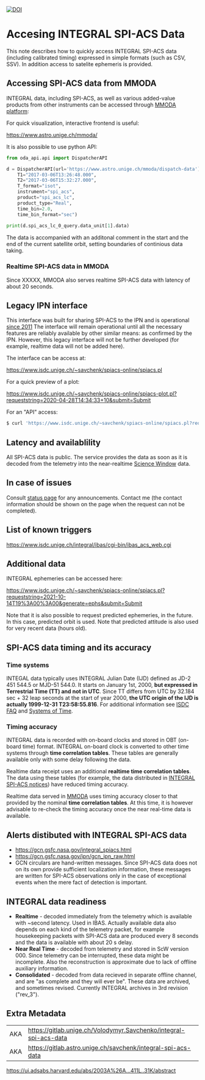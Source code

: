 [![DOI](https://zenodo.org/badge/DOI/10.5281/zenodo.7472097.svg)](https://doi.org/10.5281/zenodo.7472097)

# Accesing INTEGRAL SPI-ACS Data 

This note describes how to quickly access INTEGRAL SPI-ACS data (including calibrated timing) expressed in simple formats (such as CSV, SSV). 
In addition access to satelite ephemeris is provided.


## Accessing SPI-ACS data from MMODA

INTEGRAL data, including SPI-ACS, as well as various added-value products from other instruments can be accessed through [MMODA platform](https://doi.org/10.1051/0004-6361/202037850):

For quick visualization, interactive frontend is useful:

https://www.astro.unige.ch/mmoda/

It is also possible to use python API:

```python
from oda_api.api import DispatcherAPI

d = DispatcherAPI(url='https://www.astro.unige.ch/mmoda/dispatch-data').get_product(
    T1="2017-03-06T13:26:48.000",
    T2="2017-03-06T15:32:27.000",
    T_format="isot",
    instrument="spi_acs",
    product="spi_acs_lc",
    product_type="Real",
    time_bin=2.0,
    time_bin_format="sec")
    
print(d.spi_acs_lc_0_query.data_unit[1].data)
```

The data is accompanied with an additonal comment in the start and the end of the current satellite orbit, setting boundaries of continious data taking. 

### Realtime SPI-ACS data in MMODA

Since XXXXX, MMODA also serves realtime SPI-ACS data with latency of about 20 seconds.

## Legacy IPN interface

This interface was built for sharing SPI-ACS to the IPN and is operational [since 2011](https://doi.org/10.13097/archive-ouverte/unige:23133)
The interface will remain operational until all the necessary features are reliably available by other similar means: as confirmed by the IPN. However, this legacy interface will not be further developed (for example, realtime data will not be added here).

The interface can be access at:

https://www.isdc.unige.ch/~savchenk/spiacs-online/spiacs.pl

For a quick preview of a plot:

https://www.isdc.unige.ch/~savchenk/spiacs-online/spiacs-plot.pl?requeststring=2020-04-28T14:34:33+10&submit=Submit

For an "API" access:

```sh
$ curl 'https://www.isdc.unige.ch/~savchenk/spiacs-online/spiacs.pl?requeststring=2020-03-30T09%3A51%3A05+10&generate=ipnlc&submit=Submit'
```

## Latency and availablility

All SPI-ACS data is public. The service provides the data as soon as it is decoded from the telemetry into the near-realtime [Science Window](https://heasarc.gsfc.nasa.gov/W3Browse/integral/intscwpub.html) data.


## In case of issues

Consult [status page](https://status.reproducible.online/) for any announcements.
Contact me (the contact information should be shown on the page when the request can not be completed).

## List of known triggers

https://www.isdc.unige.ch/integral/ibas/cgi-bin/ibas_acs_web.cgi


## Additional data

INTEGRAL ephemeries can be accessed here:

https://www.isdc.unige.ch/~savchenk/spiacs-online/spiacs.pl?requeststring=2021-10-14T19%3A00%3A00&generate=ephs&submit=Submit

Note that it is also possible to request predicted ephemeries, in the future. In this case, predicted orbit is used. Note that predicted attitude is also used for very recent data (hours old).

## SPI-ACS data timing and its accuracy

### Time systems

INTEGAL data typically uses INTEGRAL Julian Date (IJD) defined as JD-2 451 544.5 or MJD-51 544.0. It starts on January 1st, 2000, **but expressed in Terrestrial Time (TT) and not in UTC**. Since TT differs from UTC by 32.184 sec + 32 leap seconds at the start of year 2000, **the UTC origin of the IJD is actually 1999-12-31 T23:58:55.816**. For additional information see [ISDC FAQ](https://www.isdc.unige.ch/integral/support/faq.cgi?DATA-007) and [Systems of Time](http://tycho.usno.navy.mil/systime.html).

### Timing accuracy

INTEGRAL data is recorded with on-board clocks and stored in OBT (on-board time) format.
INTEGRAL on-board clock is converted to other time systems through **time correlation tables**. These tables are generally available only with some delay following the data.

Realtime data receipt uses an additional **realtime time correlation tables**. The data using these tables (for example, the data distributed in [INTEGRAL SPI-ACS notices](https://gcn.gsfc.nasa.gov/integral_spiacs.html)) have reduced timing accuracy.

Realtime data served in [MMODA]() uses timing accuracy closer to that provided by the nominal **time correlation tables**. At this time, it is however advisable to re-check the timing accuracy once the near real-time data is available.


## Alerts distibuted with INTEGRAL SPI-ACS data

* https://gcn.gsfc.nasa.gov/integral_spiacs.html
* https://gcn.gsfc.nasa.gov/ipn/gcn_ipn_raw.html
* GCN circulars are hand-written messages. Since SPI-ACS data does not on its own provide sufficient localization information, these messages are written for SPI-ACS observations only in the case of exceptional events when the mere fact of detection is important. 

## INTEGRAL data readiness

* **Realtime** - decoded immediately from the telemetry which is available with ~second latency. Used in IBAS. Actually available data also depends on each  kind of the telemetry packet, for example housekeeping packets with SPI-ACS data are produced every 8 seconds and the data is available with about 20 s delay.
* **Near Real Time** - decoded from telemetry and stored in ScW version 000. Since telemetry can be interrupted, these data might be incomplete. Also the reconstruction is approximate due to lack of offline auxiliary information.
* **Consolidated** - decoded from data recieved in separate offline channel, and are "as complete and they will ever be". These data are archived, and sometimes revised. Currently INTEGRAL archives in 3rd revision ("rev_3").

## Extra Metadata

|  | |
| --- | :-- |
| AKA | https://gitlab.unige.ch/Volodymyr.Savchenko/integral-spi-acs-data | 
| AKA | https://gitlab.astro.unige.ch/savchenk/integral-spi-acs-data | 


https://ui.adsabs.harvard.edu/abs/2003A%26A...411L..31K/abstract
